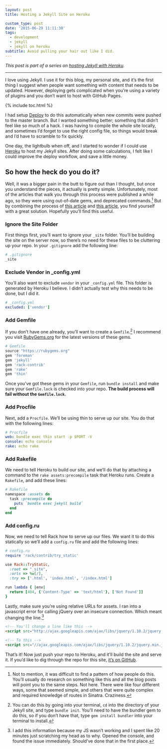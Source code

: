 ```yaml
---
layout: post
title: Hosting a Jekyll Site on Heroku

custom_type: post
date: '2015-06-29 11:11:30'
tags:
  - development
  - jekyll
  - jekyll on heroku
subtitle: Avoid pulling your hair out like I did.
---
```

*This post is part of a series on [hosting Jekyll with Heroku](/topics/#jekyll-on-heroku).*

---
I love using Jekyll. I use it for this blog, my personal site, and it’s the first thing I suggest when people want something with content that needs to be updated. However, deploying gets complicated when you’re using a variety of plugins and you don’t want to host with GitHub Pages.

{% include toc.html %}

I had setup [Deploy](https://www.deployhq.com/) to do this automatically when new commits were pushed to the master branch. But I wanted something better; something that didn’t feel like so much of a hack. I was having to compile the whole site locally, and sometimes I’d forget to use the right config file, so things would break and I’d have to scramble to fix quickly.

One day, the lightbulb when off, and I started to wonder if I could use [Heroku](https://www.heroku.com/home) to host my Jekyll sites. After doing some calculations, I felt like I could improve the deploy workflow, and save a little money.

## So how the heck do you do it?

Well, it was a bigger pain in the butt to figure out than I thought, but once you understand the pieces, it actually is pretty simple. Unfortunately, most of the articles that walk you through this process were published a while ago, so they were using out-of-date gems, and deprecated commands.[^1] But by combining the process of [this article](http://blog.bigbinary.com/2014/04/27/deploy-jekyll-to-heroku.html) and [this article](http://www.jamesward.com/2014/09/24/jekyll-on-heroku), you find yourself with a great solution. Hopefully you’ll find this useful.

### Ignore the Site Folder

First things first, you’ll want to ignore your `_site` folder. You’ll be building the site on the server now, so there’s no need for these files to be cluttering up your repo. In your `.gitignore` add the following line:

```sh
# .gitignore
_site
```

### Exclude Vendor in \_config.yml

You’ll also want to exclude `vendor` in your `_config.yml` file. This folder is generated by Heroku I believe. I didn’t actually test why this needs to be done, but I did it.

```yaml
# _config.yml
excluded: ['vendor']
```

### Add Gemfile

If you don’t have one already, you’ll want to create a `Gemfile`.[^2] I recommend you visit [RubyGems.org](https://rubygems.org/) for the latest versions of these gems.

```ruby
# Gemfile
source "https://rubygems.org"
gem 'foreman'
gem 'jekyll'
gem 'rack-contrib'
gem 'rake'
gem 'thin'
```

Once you’ve got these gems in your `Gemfile`, run `bundle install` and make sure your `Gemfile.lock` is checked into your repo. **The build process will fail without the `Gemfile.lock`.**

### Add Procfile

Next, add a `Procfile`. We’ll be using thin to serve up our site. You do that with the following lines:

```yaml
# Procfile
web: bundle exec thin start -p $PORT -V
console: echo console
rake: echo rake
```

### Add Rakefile

We need to tell Heroku to build our site, and we’ll do that by attaching a command to the `rake assets:precompile` task that Heroku runs. Create a `Rakefile`, and add these lines:

```ruby
# Rakefile
namespace :assets do
  task :precompile do
    puts `bundle exec jekyll build`
  end
end
```

### Add config.ru

Now, we need to tell Rack how to serve up our files. We want it to do this statically so we’ll add a `config.ru` file and add the following lines:

```ruby
# config.ru
require 'rack/contrib/try_static'

use Rack::TryStatic,
  :root => "_site",
  :urls => %w[/],
  :try => ['.html', 'index.html', '/index.html']

run lambda { |env|
  return [404, {'Content-Type' => 'text/html'}, ['Not Found']]
}
```

Lastly, make sure you’re using relative URLs for assets. I ran into a javascript error for calling jQuery over an insecure connection. Which meant changing the line.[^3]

```html
<!-- You'll change a line like this -->
<script src="http://ajax.googleapis.com/ajax/libs/jquery/1.10.2/jquery.min.js"></script>

<!-- To this -->
<script src="//ajax.googleapis.com/ajax/libs/jquery/1.10.2/jquery.min.js"></script>
```

That’s it! Now just push your repo to Heroku, and it’ll build the site and serve it. If you’d like to dig through the repo for this site, [it’s on GitHub](https://github.com/ttimsmith/theboldreport.net).

[^1]: Not to mention, it was difficult to find a pattern of how people do this. You’ll usually do research on something like this and all the blog posts will point you to the same steps. Not here. There were like four different ways, some that seemed simple, and others that were quite complex and required knowledge of routes in Sinatra. Craziness.

[^2]: You can do this by going into your terminal, `cd` into the directory of your Jekyll site, and type `bundle init`. You’ll need to have the bundler gem to do this, so if you don’t have that, type `gem install bundler` into your terminal to install.

[^3]: I add this information because my JS wasn’t working and I spent like 20 minutes just scratching my head as to why. Opened the console, and found the issue immediately. Should’ve done that in the first place.
